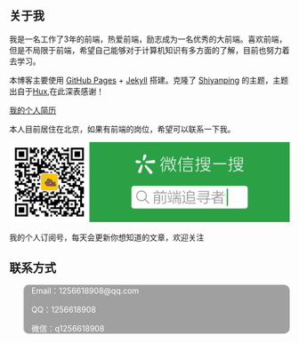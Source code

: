<style type="text/css">
    .background {
      background: #a0a0a0;
      border-radius: 10px;
      color: #ffffff;
    }
</style>

<h2><strong>关于我</strong></h2>

<p>我是一名工作了3年的前端，热爱前端，励志成为一名优秀的大前端。喜欢前端，但是不局限于前端，希望自己能够对于计算机知识有多方面的了解，目前也努力着去学习。</p>

<p>本博客主要使用 <a href="https://pages.github.com/">GitHub Pages</a> + <a href="https://www.jekyll.com.cn/">Jekyll</a> 搭建。克隆了 <a href="https://www.shiyanping.top/">Shiyanping</a> 的主题，主题出自于<a href="http://huangxuan.me/">Hux</a>,在此深表感谢！</p>

<a href="https://quhongqiang.com/resume/dist/#/" target="_blank">我的个人简历</a>

<p>本人目前居住在北京，如果有前端的岗位，希望可以联系一下我。</p>

<div>
  <img src="https://github.com/quhongqiang/quhongqiang.github.io/blob/master/img/_posts/17.png?raw=true" alt="微信订阅号">
  <br />
  <p>我的个人订阅号，每天会更新你想知道的文章，欢迎关注</p>
</div>

<h2><strong>联系方式</strong></h2>

<blockquote class="background">
  <p>Email：1256618908@qq.com</p>

  <p>QQ：1256618908</p>

  <p>微信：q1256618908</p>
</blockquote>

